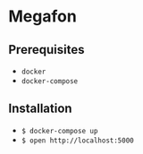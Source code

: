 # Megafon

## Prerequisites
+ `docker`
+ `docker-compose`

## Installation
+ `$ docker-compose up`
+ `$ open http://localhost:5000`
